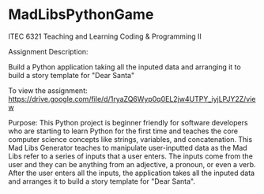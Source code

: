 # MadLibsPythonGame

ITEC 6321 Teaching and Learning Coding & Programming II

Assignment Description:

Build a Python application taking all the inputed data and arranging it to build a story template for "Dear Santa" 

To view the assignment: https://drive.google.com/file/d/1ryaZQ6Wyp0q0EL2jw4UTPY_iyjLPJY2Z/view 

Purpose: This Python project is beginner friendly for software developers who are starting to learn Python for the first time and teaches the core computer science concepts like strings, variables, and concatenation. This Mad Libs Generator teaches to manipulate user-inputted data as the Mad Libs refer to a series of inputs that a user enters. The inputs come from the user and they can be anything from an adjective, a pronoun, or even a verb. After the user enters all the inputs, the application takes all the inputed data and arranges it to build a story template for "Dear Santa". 

